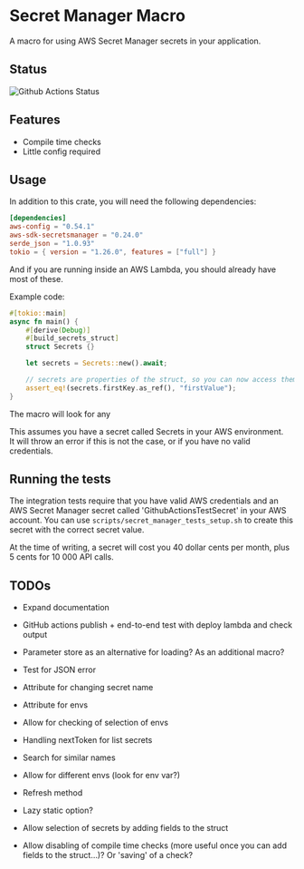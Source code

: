 # Secret Manager Macro

A macro for using AWS Secret Manager secrets in your application.

## Status

![Github Actions Status](https://github.com/VanOvermeire/secret-manager-macro/actions/workflows/github-deploy.yml/badge.svg)

## Features

- Compile time checks
- Little config required

## Usage

In addition to this crate, you will need the following dependencies:

```toml
[dependencies]
aws-config = "0.54.1"
aws-sdk-secretsmanager = "0.24.0"
serde_json = "1.0.93"
tokio = { version = "1.26.0", features = ["full"] }
```

And if you are running inside an AWS Lambda, you should already have most of these.

Example code:

```rust
#[tokio::main]
async fn main() {
    #[derive(Debug)]
    #[build_secrets_struct]
    struct Secrets {}

    let secrets = Secrets::new().await;

    // secrets are properties of the struct, so you can now access them
    assert_eq!(secrets.firstKey.as_ref(), "firstValue");
}
```

The macro will look for any 


This assumes you have a secret called Secrets in your AWS environment.  
It will throw an error if this is not the case, or if you have no valid credentials.

## Running the tests

The integration tests require that you have valid AWS credentials and an AWS Secret Manager secret called 'GithubActionsTestSecret' in your AWS account.
You can use `scripts/secret_manager_tests_setup.sh` to create this secret with the correct secret value.

At the time of writing, a secret will cost you 40 dollar cents per month, plus 5 cents for 10 000 API calls.

## TODOs

- Expand documentation
- GitHub actions publish + end-to-end test with deploy lambda and check output
- Parameter store as an alternative for loading? As an additional macro?
- Test for JSON error

- Attribute for changing secret name
- Attribute for envs
- Allow for checking of selection of envs
- Handling nextToken for list secrets
- Search for similar names
- Allow for different envs (look for env var?)
- Refresh method
- Lazy static option?
- Allow selection of secrets by adding fields to the struct
- Allow disabling of compile time checks (more useful once you can add fields to the struct...)? Or 'saving' of a check?
